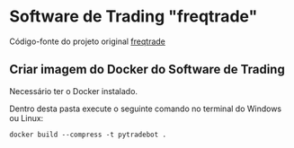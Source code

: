 # Software de Trading "freqtrade"


Código-fonte do projeto original [freqtrade](https://github.com/freqtrade/freqtrade/)


## Criar imagem do Docker do Software de Trading


Necessário ter o Docker instalado.


Dentro desta pasta execute o seguinte comando no terminal do Windows ou Linux:

```
docker build --compress -t pytradebot .
```